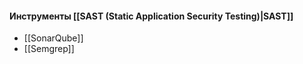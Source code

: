 
#### Инструменты [[SAST (Static Application Security Testing)|SAST]]

- [[SonarQube]] 
- [[Semgrep]]
